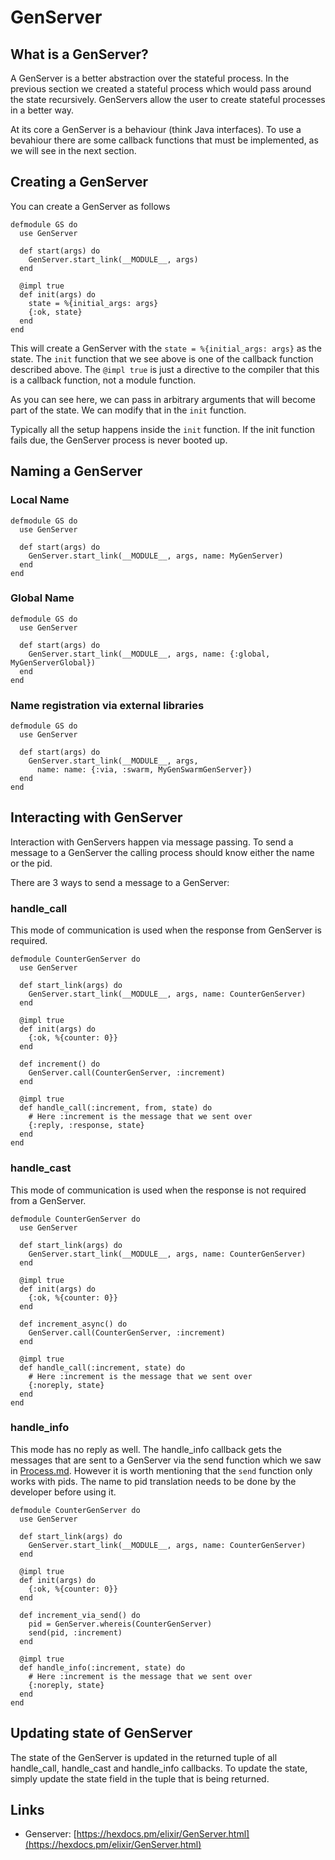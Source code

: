 # GenServer

## What is a GenServer?
A GenServer is a better abstraction over the stateful process. In the previous section we created a stateful process which would pass around the state recursively. GenServers allow the user to create stateful processes in a better way.

At its core a GenServer is a behaviour (think Java interfaces). To use a bevahiour there are some callback functions that must be implemented, as we will see in the next section.

## Creating a GenServer
You can create a GenServer as follows
```
defmodule GS do
  use GenServer

  def start(args) do
    GenServer.start_link(__MODULE__, args)
  end

  @impl true
  def init(args) do
    state = %{initial_args: args}
    {:ok, state}
  end
end
```
This will create a GenServer with the `state = %{initial_args: args}` as the state. The `init` function that we see above is one of the callback function described above. The `@impl true` is just a directive to the compiler that this is a callback function, not a module function.

As you can see here, we can pass in arbitrary arguments that will become part of the state. We can modify that in the `init` function.

Typically all the setup happens inside the `init` function. If the init function fails due, the GenServer process is never booted up.

## Naming a GenServer
### Local Name
```
defmodule GS do
  use GenServer

  def start(args) do
    GenServer.start_link(__MODULE__, args, name: MyGenServer)
  end
end
```

### Global Name
```
defmodule GS do
  use GenServer

  def start(args) do
    GenServer.start_link(__MODULE__, args, name: {:global, MyGenServerGlobal})
  end
end
```

### Name registration via external libraries
```
defmodule GS do
  use GenServer

  def start(args) do
    GenServer.start_link(__MODULE__, args,
	  name: name: {:via, :swarm, MyGenSwarmGenServer})
  end
end
```

## Interacting with GenServer
Interaction with GenServers happen via message passing. To send a message to a GenServer the calling process should know either the name or the pid. 

There are 3 ways to send a message to a GenServer:

### handle_call
This mode of communication is used when the response from GenServer is required.
```
defmodule CounterGenServer do
  use GenServer

  def start_link(args) do
    GenServer.start_link(__MODULE__, args, name: CounterGenServer)
  end

  @impl true
  def init(args) do
    {:ok, %{counter: 0}}
  end

  def increment() do
    GenServer.call(CounterGenServer, :increment)
  end
  
  @impl true
  def handle_call(:increment, from, state) do 
    # Here :increment is the message that we sent over
	{:reply, :response, state}
  end
end
```


### handle_cast
This mode of communication is used when the response is not required from a GenServer.
```
defmodule CounterGenServer do
  use GenServer

  def start_link(args) do
    GenServer.start_link(__MODULE__, args, name: CounterGenServer)
  end

  @impl true
  def init(args) do
    {:ok, %{counter: 0}}
  end

  def increment_async() do
    GenServer.call(CounterGenServer, :increment)
  end
  
  @impl true
  def handle_call(:increment, state) do 
    # Here :increment is the message that we sent over
	{:noreply, state}
  end
end
```

### handle_info
This mode has no reply as well. The handle_info callback gets the messages that are sent to a GenServer via the send function which we saw in [Process.md](1_process.md). However it is worth mentioning that the `send` function only works with pids. The name to pid translation needs to be done by the developer before using it.

```
defmodule CounterGenServer do
  use GenServer

  def start_link(args) do
    GenServer.start_link(__MODULE__, args, name: CounterGenServer)
  end

  @impl true
  def init(args) do
    {:ok, %{counter: 0}}
  end

  def increment_via_send() do
    pid = GenServer.whereis(CounterGenServer)
	send(pid, :increment)
  end

  @impl true
  def handle_info(:increment, state) do 
    # Here :increment is the message that we sent over
	{:noreply, state}
  end
end
```

## Updating state of GenServer
The state of the GenServer is updated in the returned tuple of all handle_call, handle_cast and handle_info callbacks.
To update the state, simply update the state field in the tuple that is being returned.

## Links
- Genserver: [https://hexdocs.pm/elixir/GenServer.html](https://hexdocs.pm/elixir/GenServer.html)
